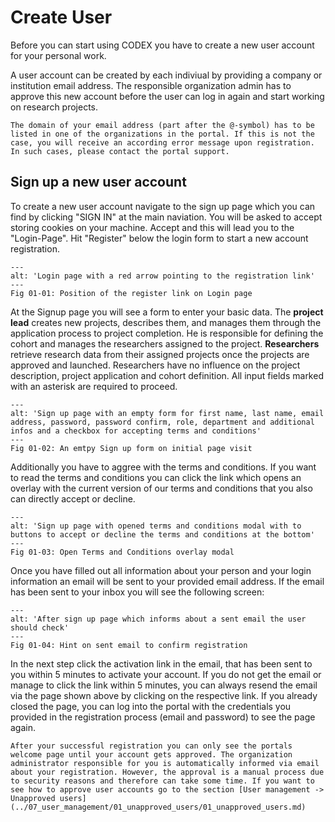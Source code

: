 # Create User

Before you can start using CODEX you have to create a new user account for your personal work.

A user account can be created by each indiviual by providing a company or institution email address. The responsible organization admin has to approve this new account before the user can log in again and start working on research projects.

```{important}
The domain of your email address (part after the @-symbol) has to be listed in one of the organizations in the portal. If this is not the case, you will receive an according error message upon registration. In such cases, please contact the portal support.
```

## Sign up a new user account

To create a new user account navigate to the sign up page which you can find by clicking "SIGN IN"
at the main naviation. You will be asked to accept storing cookies on your machine. Accept and this
will lead you to the "Login-Page". Hit "Register" below the login form to start a new account
registration.

```{figure} images/login_with_highlighted_register_link.png
---
alt: 'Login page with a red arrow pointing to the registration link'
---
Fig 01-01: Position of the register link on Login page
```

At the Signup page you will see a form to enter your basic data. 
The **project lead** creates new projects, describes them, and manages them through the application process to project completion. He is responsible for defining the cohort and manages the researchers assigned to the project.
**Researchers** retrieve research data from their assigned projects once the projects are approved and launched. Researchers have no influence on the project description, project application and cohort definition.
All input fields marked with an asterisk are required to proceed. 

```{figure} images/sign_up_form_empty.png
---
alt: 'Sign up page with an empty form for first name, last name, email address, password, password confirm, role, department and additional infos and a checkbox for accepting terms and conditions'
---
Fig 01-02: An emtpy Sign up form on initial page visit
```

Additionally you have to aggree with the terms and conditions. If you want to read the terms and
conditions you can click the link which opens an overlay with the current version of our terms
and conditions that you also can directly accept or decline.

```{figure} images/sign_up_with_open_modal.png
---
alt: 'Sign up page with opened terms and conditions modal with to buttons to accept or decline the terms and conditions at the bottom'
---
Fig 01-03: Open Terms and Conditions overlay modal
```

Once you have filled out all information about your person and your login information an email
will be sent to your provided email address. If the email has been sent to your inbox you will see
the following screen:

```{figure} images/sign_up_email_hint.png
---
alt: 'After sign up page which informs about a sent email the user should check'
---
Fig 01-04: Hint on sent email to confirm registration
```

In the next step click the activation link in the email, that has been sent to you within 5 minutes to activate your account. If you do not get the email or manage to click the link within 5 minutes, you can always resend the email via the page shown above by clicking on the respective link. If you already closed the page, you can log into the portal with the credentials you provided in the registration process (email and password) to see the page again.

```{important}
After your successful registration you can only see the portals welcome page until your account gets approved. The organization administrator responsible for you is automatically informed via email about your registration. However, the approval is a manual process due to security reasons and therefore can take some time. If you want to see how to approve user accounts go to the section [User management -> Unapproved users](../07_user_management/01_unapproved_users/01_unapproved_users.md)
```